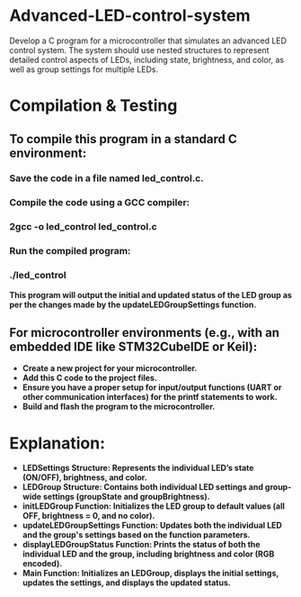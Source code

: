 # Advanced-LED-control-system
Develop a C program for a microcontroller that simulates an advanced LED control system. The system should use nested structures to represent detailed control aspects of LEDs, including state, brightness, and color, as well as group settings for multiple LEDs.

<h1>Compilation & Testing</h1>
<h2>To compile this program in a standard C environment:</h2>

<h3>Save the code in a file named led_control.c.</h3>
<h3>Compile the code using a GCC compiler:</h3>
<h3><strong>2gcc -o led_control led_control.c<strong></h3>
<h3>Run the compiled program:</h3>
<h3><strong>./led_control<strong></h3>
<p>This program will output the initial and updated status of the LED group as per the changes made by the <strong>updateLEDGroupSettings</strong> function.</p>

<h2>For microcontroller environments (e.g., with an embedded IDE like <strong>STM32CubeIDE or Keil):<strong></h2>
<ul>
    <li>Create a new project for your microcontroller.</li>
    <li>Add this C code to the project files.</li>
    <li>Ensure you have a proper setup for input/output functions (UART or other communication interfaces) for the printf statements to work.</li>
    <li>Build and flash the program to the microcontroller.</li>
</ul>

<h1>Explanation:</h1>
<ul>
    <li>LEDSettings Structure: Represents the individual LED’s state (ON/OFF), brightness, and color.</li>
    <li>LEDGroup Structure: Contains both individual LED settings and group-wide settings (groupState and groupBrightness).</li>
    <li>initLEDGroup Function: Initializes the LED group to default values (all OFF, brightness = 0, and no color).</li>
    <li>updateLEDGroupSettings Function: Updates both the individual LED and the group's settings based on the function parameters.</li>
    <li>displayLEDGroupStatus Function: Prints the status of both the individual LED and the group, including brightness and color (RGB encoded).</li>
    <li>Main Function: Initializes an LEDGroup, displays the initial settings, updates the settings, and displays the updated status.</li>
</ul>